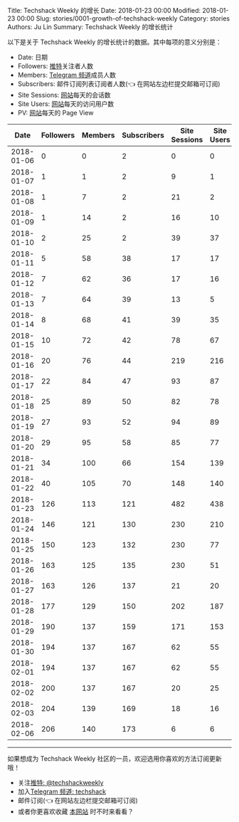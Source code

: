 Title: Techshack Weekly 的增长
Date: 2018-01-23 00:00
Modified: 2018-01-23 00:00
Slug: stories/0001-growth-of-techshack-weekly
Category: stories
Authors: Ju Lin
Summary: Techshack Weekly 的增长统计


以下是关于 Techshack Weekly 的增长统计的数据。其中每项的意义分别是：

* Date: 日期
* Followers: [推特](https://twitter.com/techshackweekly)关注者人数
* Members: [Telegram 频道](https://t.me/techshack)成员人数
* Subscribers: 邮件订阅列表订阅者人数(👈 在网站左边栏提交邮箱可订阅)
* Site Sessions: [网站](https://www.soasme.com/techshack.weekly/)每天的会话数
* Site Users: [网站](https://www.soasme.com/techshack.weekly/)每天的访问用户数
* PV: [网站](https://www.soasme.com/techshack.weekly/)每天的 Page View


| Date         | Followers | Members | Subscribers | Site Sessions | Site Users | PV |
| ------------ | ------------ | --------------- | --------------- | ------------- | ---------- | ----- |
|2018-01-06|0|0|2|0|0|0|
|2018-01-07|1|1|2|9|1|44|
|2018-01-08|1|7|2|21|2|89|
|2018-01-09|1|14|2|16|10|21|
|2018-01-10|2|25|2|39|37|63|
|2018-01-11|5|58|38|17|17|22|
|2018-01-12|7|62|36|17|16|38|
|2018-01-13|7|64|39|13|5|310|
|2018-01-14|8|68|41|39|35|172|
|2018-01-15|10|72|42|78|67|193|
|2018-01-16|20|76|44|219|216|378|
|2018-01-17|22|84|47|93|87|273|
|2018-01-18|25|89|50|82|78|172
|2018-01-19|27|93|52|94|89|189|
|2018-01-20|29|95|58|85|77|145|
|2018-01-21|34|100|66|154|139|496|
|2018-01-22|40|105|70|148|140|328|
|2018-01-23|126|113|121|482|438|1004|
|2018-01-24|146|121|130|230|210|421|
|2018-01-25|150|123|132|230|77|72|
|2018-01-26|163|125|135|230|51|46|
|2018-01-27|163|126|137|21|20|34|
|2018-01-28|177|129|150|202|187|441|
|2018-01-29|190|137|159|171|153|416|
|2018-01-30|194|137|167|62|55|123|
|2018-02-01|194|137|167|62|55|123|
|2018-02-02|200|137|167|20|25|50|
|2018-02-03|204|139|169|18|16|32|
|2018-02-06|206|140|173|6|6|7|
<NEW-STUFF-HERE>

<hr>

如果想成为 Techshack Weekly 社区的一员，欢迎选用你喜欢的方法订阅更新哦！

* 关注[推特: @techshackweekly](https://twitter.com/techshackweekly)
* 加入[Telegram 频道: techshack](https://t.me/techshack)
* 邮件订阅(👈 在网站左边栏提交邮箱可订阅)
* 或者你更喜欢收藏 [本网站](https://www.soasme.com/techshack.weekly/) 时不时来看看？










